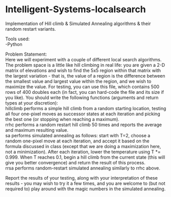 # Intelligent-Systems-localsearch
Implementation of Hill climb &amp; Simulated Annealing algorithms &amp; their random restart variants.

Tools used:<br>
-Python<br>

Problem Statement:<br>
Here we will experiment with a couple of different local search algorithms. The problem space is a little like hill climbing in real life: you are given a 2-D matrix of elevations and wish to find the 5x5 region within that matrix with the largest variation - that is, the value of a region is the difference between the smallest value and largest value within the region, and we wish to maximize the value. For testing, you can use this file, which contains 500 rows of 400 doubles each (in fact, you can hard-code the file and its size if you like). You should write the following functions (arguments and return types at your discretion):<br>
hillclimb performs a simple hill climb from a random starting location, testing all four one-pixel moves as successor states at each iteration and picking the best one (or stopping when reaching a maximum).<br>
rrhc performs a random restart hill climb 50 times and reports the average and maximum resulting value.<br>
sa performs simulated annealing as follows: start with T=2, choose a random one-pixel move at each iteration, and accept it based on the formula discussed in class (except that we are doing a maximization here, not a minimization). After each iteration, lower the temperature using T *= 0.999. When T reaches 0.1, begin a hill climb from the current state (this will give you better convergence) and return the result of this process.<br>
rrsa performs random-restart simulated annealing similarly to rrhc above.<br>

Report the results of your testing, along with your interpretation of these results - you may wish to try it a few times, and you are welcome to (but not required to) play around with the magic numbers in the simulated annealing.
